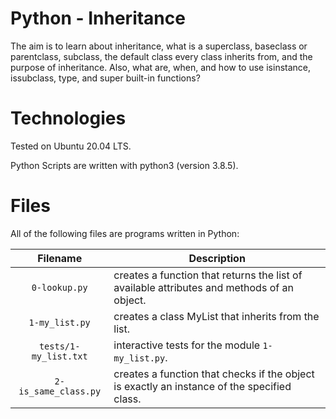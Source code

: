 # Python - Inheritance

The aim is to learn about inheritance, what is a superclass, baseclass or parentclass, subclass, the default class every class inherits from, and the purpose of inheritance. Also, what are, when, and how to use isinstance, issubclass, type, and super built-in functions?

# Technologies

Tested on Ubuntu 20.04 LTS.

Python Scripts are written with python3 (version 3.8.5).

# Files

All of the following files are programs written in Python:

| Filename                    | Description
|:---------------------------:| ------------------------------------------------------------------------------------------------ 
| `0-lookup.py`               | creates a function that returns the list of available attributes and methods of an object.
| `1-my_list.py`              | creates a class MyList that inherits from the list.
| `tests/1-my_list.txt`       | interactive tests for the module `1-my_list.py`.
| `2-is_same_class.py`        | creates a function that checks if the object is exactly an instance of the specified class.
